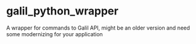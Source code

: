 # galil_python_wrapper
A wrapper for commands to Galil API, might be an older version and need some modernizing for your application

